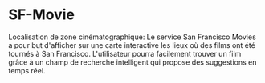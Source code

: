 # SF-Movie
 Localisation de zone cinématographique:
 Le service San Francisco Movies a pour but d'afficher sur une carte interactive les lieux où des films ont été tournés à San Francisco. L'utilisateur pourra facilement trouver un film grâce à un champ de recherche intelligent qui propose des suggestions en temps réel.
